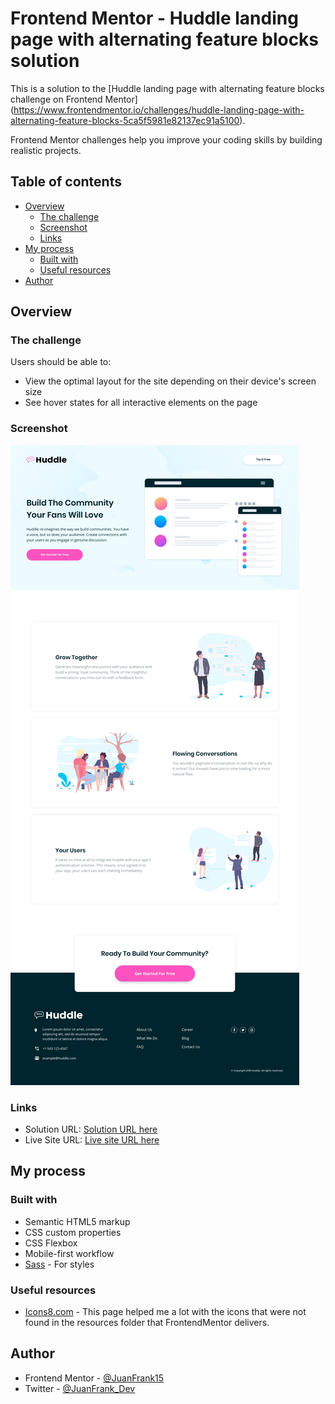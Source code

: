 # Frontend Mentor - Huddle landing page with alternating feature blocks solution

This is a solution to the [Huddle landing page with alternating feature blocks challenge on Frontend Mentor]
(https://www.frontendmentor.io/challenges/huddle-landing-page-with-alternating-feature-blocks-5ca5f5981e82137ec91a5100). 

Frontend Mentor challenges help you improve your coding skills by building realistic projects.

## Table of contents

- [Overview](#overview)
   - [The challenge](#the-challenge)
   - [Screenshot](#screenshot)
   - [Links](#links)
- [My process](#my-process)
   - [Built with](#built-with)
   - [Useful resources](#useful-resources)
- [Author](#author)

## Overview

### The challenge

Users should be able to:

- View the optimal layout for the site depending on their device's screen size
- See hover states for all interactive elements on the page

### Screenshot

![](./src/design/desktop-design.jpg)

### Links

- Solution URL: [Solution URL here](https://github.com/JuanFrank15/FrontMentor-Huddle-landingPage)
- Live Site URL: [Live site URL here](https://juanfrank15.github.io/FrontMentor-Huddle-landingPage/)

## My process

### Built with

- Semantic HTML5 markup
- CSS custom properties
- CSS Flexbox
- Mobile-first workflow
- [Sass](https://sass-lang.com/install) - For styles

### Useful resources

- [Icons8.com](https://icons8.com/) - This page helped me a lot with the icons that were not found in the resources folder that FrontendMentor delivers.

## Author

- Frontend Mentor - [@JuanFrank15](https://www.frontendmentor.io/profile/JuanFrank15)
- Twitter - [@JuanFrank_Dev](https://twitter.com/JuanFrank_Dev)